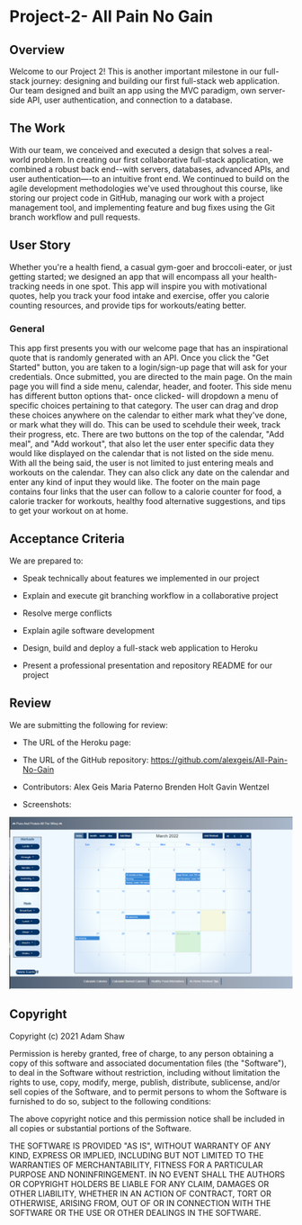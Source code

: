 # Project-2- All Pain No Gain

## Overview

Welcome to our Project 2! This is another important milestone in our full-stack journey: designing and building our first full-stack web application. Our team designed and built an app using the MVC paradigm, own server-side API, user authentication, and connection to a database.

## The Work

With our team, we conceived and executed a design that solves a real-world problem. In creating our first collaborative full-stack application, we combined a robust back end--with servers, databases, advanced APIs, and user authentication—-to an intuitive front end. We continued to build on the agile development methodologies we've used throughout this course, like storing our project code in GitHub, managing our work with a project management tool, and implementing feature and bug fixes using the Git branch workflow and pull requests.

## User Story

Whether you're a health fiend, a casual gym-goer and broccoli-eater, or just getting started; we designed an app that will encompass all your health-tracking needs in one spot. This app will inspire you with motivational quotes, help you track your food intake and exercise, offer you calorie counting resources, and provide tips for workouts/eating better.

### General

This app first presents you with our welcome page that has an inspirational quote that is randomly generated with an API. Once you click the "Get Started" button, you are taken to a login/sign-up page that will ask for your credentials. Once submitted, you are directed to the main page. On the main page you will find a side menu, calendar, header, and footer. This side menu has different button options that- once clicked- will dropdown a menu of specific choices pertaining to that category. The user can drag and drop these choices anywhere on the calendar to either mark what they've done, or mark what they will do. This can be used to scehdule their week, track their progress, etc. There are two buttons on the top of the calendar, "Add meal", and "Add workout", that also let the user enter specific data they would like displayed on the calendar that is not listed on the side menu. With all the being said, the user is not limited to just entering meals and workouts on the calendar. They can also click any date on the calendar and enter any kind of input they would like. The footer on the main page contains four links that the user can follow to a calorie counter for food, a calorie tracker for workouts, healthy food alternative suggestions, and tips to get your workout on at home. 

## Acceptance Criteria
We are prepared to:

* Speak technically about features we implemented in our project

* Explain and execute git branching workflow in a collaborative project

* Resolve merge conflicts

* Explain agile software development

* Design, build and deploy a full-stack web application to Heroku

* Present a professional presentation and repository README for our project

## Review

We are submitting the following for review:

* The URL of the Heroku page:

* The URL of the GitHub repository:
https://github.com/alexgeis/All-Pain-No-Gain

* Contributors: 
Alex Geis 
Maria Paterno
Brenden Holt
Gavin Wentzel

* Screenshots:

![Main Page Screenshot](./public/Calendar-Screenshot.PNG)

## Copyright

Copyright (c) 2021 Adam Shaw

Permission is hereby granted, free of charge, to any person obtaining
a copy of this software and associated documentation files (the
"Software"), to deal in the Software without restriction, including
without limitation the rights to use, copy, modify, merge, publish,
distribute, sublicense, and/or sell copies of the Software, and to
permit persons to whom the Software is furnished to do so, subject to
the following conditions:

The above copyright notice and this permission notice shall be
included in all copies or substantial portions of the Software.

THE SOFTWARE IS PROVIDED "AS IS", WITHOUT WARRANTY OF ANY KIND,
EXPRESS OR IMPLIED, INCLUDING BUT NOT LIMITED TO THE WARRANTIES OF
MERCHANTABILITY, FITNESS FOR A PARTICULAR PURPOSE AND
NONINFRINGEMENT. IN NO EVENT SHALL THE AUTHORS OR COPYRIGHT HOLDERS BE
LIABLE FOR ANY CLAIM, DAMAGES OR OTHER LIABILITY, WHETHER IN AN ACTION
OF CONTRACT, TORT OR OTHERWISE, ARISING FROM, OUT OF OR IN CONNECTION
WITH THE SOFTWARE OR THE USE OR OTHER DEALINGS IN THE SOFTWARE.

